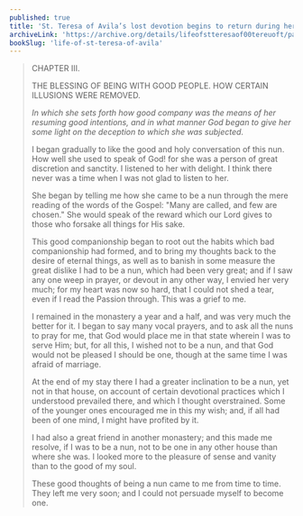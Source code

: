 ```yaml
---
published: true
title: 'St. Teresa of Avila’s lost devotion begins to return during her stay in the monastery'
archiveLink: 'https://archive.org/details/lifeofstteresaof00tereuoft/page/12?view=theater'
bookSlug: 'life-of-st-teresa-of-avila'
---
```


> CHAPTER III.
>
> THE BLESSING OF BEING WITH GOOD PEOPLE. HOW CERTAIN ILLUSIONS WERE REMOVED.
>
> *In which she sets forth how good company was the means of her resuming good intentions, and in what manner God began to give her some light on the deception to which she was subjected.*
>
> I began gradually to like the good and holy conversation of this nun. How well she used to speak of God! for she was a person of great discretion and sanctity. I listened to her with delight. I think there never was a time when I was not glad to listen to her.
>
> She began by telling me how she came to be a nun through the mere reading of the words of the Gospel: "Many are called, and few are chosen." She would speak of the reward which our Lord gives to those who forsake all things for His sake.
>
> This good companionship began to root out the habits which bad companionship had formed, and to bring my thoughts back to the desire of eternal things, as well as to banish in some measure the great dislike I had to be a nun, which had been very great; and if I saw any one weep in prayer, or devout in any other way, I envied her very much; for my heart was now so hard, that I could not shed a tear, even if I read the Passion through. This was a grief to me.
>
> I remained in the monastery a year and a half, and was very much the better for it. I began to say many vocal prayers, and to ask all the nuns to pray for me, that God would place me in that state wherein I was to serve Him; but, for all this, I wished not to be a nun, and that God would not be pleased I should be one, though at the same time I was afraid of marriage.
>
> At the end of my stay there I had a greater inclination to be a nun, yet not in that house, on account of certain devotional practices which I understood prevailed there, and which I thought overstrained. Some of the younger ones encouraged me in this my wish; and, if all had been of one mind, I might have profited by it.
>
> I had also a great friend in another monastery; and this made me resolve, if I was to be a nun, not to be one in any other house than where she was. I looked more to the pleasure of sense and vanity than to the good of my soul.
>
> These good thoughts of being a nun came to me from time to time. They left me very soon; and I could not persuade myself to become one.
